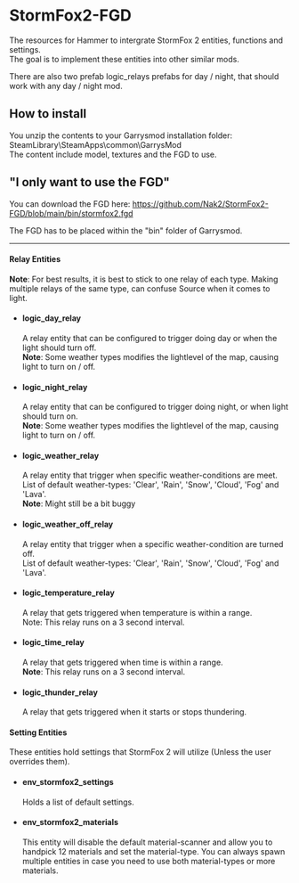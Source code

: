 # StormFox2-FGD
   The resources for Hammer to intergrate StormFox 2 entities, functions and settings.  
   The goal is to implement these entities into other similar mods.  

   There are also two prefab logic_relays prefabs for day / night, that should work with any day / night mod.  

## How to install
You unzip the contents to your Garrysmod installation folder: SteamLibrary\SteamApps\common\GarrysMod\
The content include model, textures and the FGD to use.

## "I only want to use the FGD"
You can download the FGD here: https://github.com/Nak2/StormFox2-FGD/blob/main/bin/stormfox2.fgd

The FGD has to be placed within the "bin" folder of Garrysmod.

------------------------------------------------------------------

#### Relay Entities
<p><b>Note</b>: For best results, it is best to stick to one relay of each type. Making multiple relays of the same type, can confuse Source when it comes to light.</p>

- #### logic_day_relay

   A relay entity that can be configured to trigger doing day or when the light should turn off.  
   <b>Note</b>: Some weather types modifies the lightlevel of the map, causing light to turn on / off.   

- #### logic_night_relay
   A relay entity that can be configured to trigger doing night, or when light should turn on.  
   <b>Note</b>: Some weather types modifies the lightlevel of the map, causing light to turn on / off.  

- #### logic_weather_relay
   A relay entity that trigger when specific weather-conditions are meet.  
   List of default weather-types: 'Clear', 'Rain', 'Snow', 'Cloud', 'Fog' and 'Lava'.  
   <b>Note</b>: Might still be a bit buggy  

- #### logic_weather_off_relay
   A relay entity that trigger when a specific weather-condition are turned off.  
   List of default weather-types: 'Clear', 'Rain', 'Snow', 'Cloud', 'Fog' and 'Lava'.  

- #### logic_temperature_relay
   A relay that gets triggered when temperature is within a range.  
   Note</b>: This relay runs on a 3 second interval.  

- #### logic_time_relay
   A relay that gets triggered when time is within a range.  
   <b>Note</b>: This relay runs on a 3 second interval.  

- #### logic_thunder_relay
   A relay that gets triggered when it starts or stops thundering.  

#### Setting Entities
These entities hold settings that StormFox 2 will utilize (Unless the user overrides them).
- #### env_stormfox2_settings
   Holds a list of default settings.  

- #### env_stormfox2_materials
   This entity will disable the default material-scanner and allow you to handpick 12 materials and set the material-type. 
   You can always spawn multiple entities in case you need to use both material-types or more materials.  
